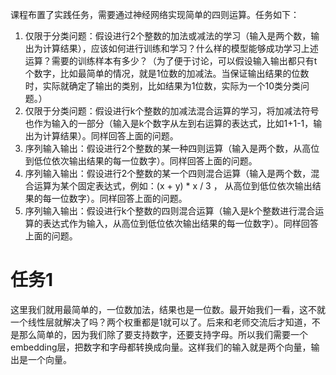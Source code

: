 课程布置了实践任务，需要通过神经网络实现简单的四则运算。任务如下：
1. 仅限于分类问题：假设进行2个整数的加法或减法的学习（输入是两个数，输出为计算结果），应该如何进行训练和学习？什么样的模型能够成功学习上述运算？需要的训练样本有多少？（为了便于讨论，可以假设输入输出都只有t个数字，比如最简单的情况，就是1位数的加减法。当保证输出结果的位数时，实际就确定了输出的类别，比如结果为1位数，实际为一个10类分类问题。）
2. 仅限于分类问题：假设进行k个整数的加减法混合运算的学习，将加减法符号也作为输入的一部分（输入是k个数字从左到右运算的表达式，比如1+1-1，输出为计算结果）。同样回答上面的问题。
3. 序列输入输出：假设进行2个整数的某一种四则运算（输入是两个数，从高位到低位依次输出结果的每一位数字）。同样回答上面的问题。
4. 序列输入输出：假设进行2个整数的某一个四则混合运算（输入是两个数，混合运算为某个固定表达式，例如：(x + y) * x / 3 ， 从高位到低位依次输出结果的每一位数字）。同样回答上面的问题。
5. 序列输入输出：假设进行k个整数的四则混合运算（输入是k个整数进行混合运算的表达式作为输入，从高位到低位依次输出结果的每一位数字）。同样回答上面的问题。

# 任务1
这里我们就用最简单的，一位数加法，结果也是一位数。最开始我们一看，这不就一个线性层就解决了吗？两个权重都是1就可以了。后来和老师交流后才知道，不是那么简单的，因为我们除了要支持数字，还要支持字母。所以我们需要一个embedding层，把数字和字母都转换成向量。这样我们的输入就是两个向量，输出是一个向量。

